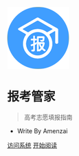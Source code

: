 ![logo](./logo.png ':size=100x100')

# 报考管家

> 高考志愿填报指南

- Write By Amenzai

<!-- 背景图片 -->

<!-- ![](_media/bg.png) -->

<!-- [GitHub](https://github.com/docsifyjs/docsify/) -->
[访问系统](http://bk0038.vastsum.com)
[开始阅读](/guide)

<!-- 背景色 -->
<!-- ![color](#F8F8F8) -->